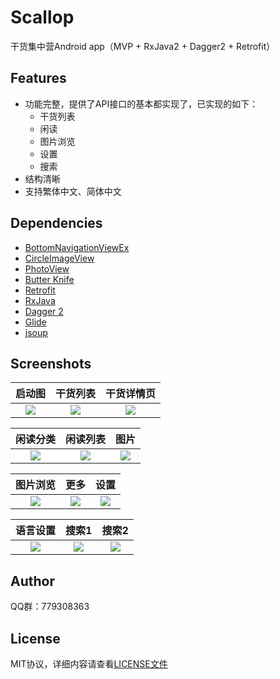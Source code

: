 # Scallop
干货集中营Android app（MVP + RxJava2 + Dagger2 + Retrofit） 

## Features
* 功能完整，提供了API接口的基本都实现了，已实现的如下：
	* 干货列表
	* 闲读
	* 图片浏览
	* 设置
	* 搜索
* 结构清晰
* 支持繁体中文、简体中文

## Dependencies
* [BottomNavigationViewEx](https://github.com/ittianyu/BottomNavigationViewEx)
* [CircleImageView](https://github.com/hdodenhof/CircleImageView)
* [PhotoView](https://github.com/chrisbanes/PhotoView)
* [Butter Knife](https://github.com/JakeWharton/butterknife)
* [Retrofit](https://github.com/square/retrofit)
* [RxJava](https://github.com/ReactiveX/RxJava)
* [Dagger 2](https://github.com/google/dagger)
* [Glide](https://github.com/bumptech/glide)
* [jsoup](https://github.com/jhy/jsoup/)

## Screenshots
|启动图|干货列表|干货详情页|
|:-:|:-:|:-:|
|![](https://github.com/zeleven/scallop/blob/master/screenshots/launch_screen.png)|![](https://github.com/zeleven/scallop/blob/master/screenshots/S80829-100052.jpg)|![](https://github.com/zeleven/scallop/blob/master/screenshots/S80829-100123.jpg)|

|闲读分类|闲读列表|图片|
|:-:|:-:|:-:|
|![](https://github.com/zeleven/scallop/blob/master/screenshots/S80829-100101.jpg)|![](https://github.com/zeleven/scallop/blob/master/screenshots/S80829-154627.jpg)|![](https://github.com/zeleven/scallop/blob/master/screenshots/S80829-100108.jpg)|

|图片浏览|更多|设置|
|:-:|:-:|:-:|
|![](https://github.com/zeleven/scallop/blob/master/screenshots/S80829-100426.jpg)|![](https://github.com/zeleven/scallop/blob/master/screenshots/S80829-100114.jpg)|![](https://github.com/zeleven/scallop/blob/master/screenshots/S80829-100138.jpg)|

|语言设置|搜索1|搜索2|
|:-:|:-:|:-:|
|![](https://github.com/zeleven/scallop/blob/master/screenshots/S80829-100142.jpg)|![](https://github.com/zeleven/scallop/blob/master/screenshots/S80829-100155.jpg)|![](https://github.com/zeleven/scallop/blob/master/screenshots/S80829-100202.jpg)|

## Author
QQ群：779308363

## License
MIT协议，详细内容请查看[LICENSE文件](https://github.com/zeleven/scallop/blob/master/LICENSE)
